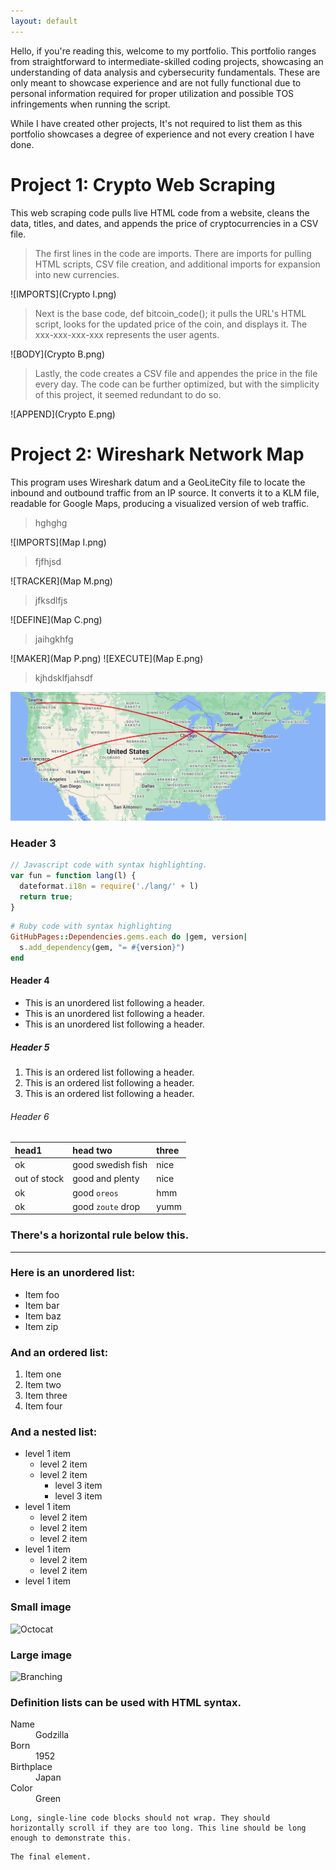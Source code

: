 ```yaml
---
layout: default
---
```


  Hello, if you're reading this, welcome to my portfolio. This portfolio ranges from straightforward to intermediate-skilled coding projects, showcasing an understanding of data analysis and cybersecurity fundamentals. These are only meant to showcase experience and are not fully functional due to personal information required for proper utilization and possible TOS infringements when running the script. 

  While I have created other projects, It's not required to list them as this portfolio showcases a degree of experience and not every creation I have done. 

# Project 1: Crypto Web Scraping

  This web scraping code pulls live HTML code from a website, cleans the data, titles, and dates, and appends the price of cryptocurrencies in a CSV file.

> The first lines in the code are imports. There are imports for pulling HTML scripts, CSV file creation, and additional imports for expansion into new currencies.

![IMPORTS](Crypto I.png)

> Next is the base code, def bitcoin_code(); it pulls the URL's HTML script, looks for the updated price of the coin, and displays it. The xxx-xxx-xxx-xxx represents the user agents. 

![BODY](Crypto B.png)

> Lastly, the code creates a CSV file and appendes the price in the file every day. The code can be further optimized, but with the simplicity of this project, it seemed redundant to do so.

![APPEND](Crypto E.png)

# Project 2: Wireshark Network Map

  This program uses Wireshark datum and a GeoLiteCity file to locate the inbound and outbound traffic from an IP source. It converts it to a KLM file, readable for Google Maps, producing a visualized version of web traffic. 

>hghghg

![IMPORTS](Map I.png)

>fjfhjsd

![TRACKER](Map M.png)

>jfksdlfjs

![DEFINE](Map C.png)

>jaihgkhfg

![MAKER](Map P.png)
![EXECUTE](Map E.png)

> kjhdsklfjahsdf

![MAP](Map.png)

### Header 3

```js
// Javascript code with syntax highlighting.
var fun = function lang(l) {
  dateformat.i18n = require('./lang/' + l)
  return true;
}
```

```ruby
# Ruby code with syntax highlighting
GitHubPages::Dependencies.gems.each do |gem, version|
  s.add_dependency(gem, "= #{version}")
end
```

#### Header 4

*   This is an unordered list following a header.
*   This is an unordered list following a header.
*   This is an unordered list following a header.

##### Header 5

1.  This is an ordered list following a header.
2.  This is an ordered list following a header.
3.  This is an ordered list following a header.

###### Header 6

| head1        | head two          | three |
|:-------------|:------------------|:------|
| ok           | good swedish fish | nice  |
| out of stock | good and plenty   | nice  |
| ok           | good `oreos`      | hmm   |
| ok           | good `zoute` drop | yumm  |

### There's a horizontal rule below this.

* * *

### Here is an unordered list:

*   Item foo
*   Item bar
*   Item baz
*   Item zip

### And an ordered list:

1.  Item one
1.  Item two
1.  Item three
1.  Item four

### And a nested list:

- level 1 item
  - level 2 item
  - level 2 item
    - level 3 item
    - level 3 item
- level 1 item
  - level 2 item
  - level 2 item
  - level 2 item
- level 1 item
  - level 2 item
  - level 2 item
- level 1 item

### Small image

![Octocat](https://github.githubassets.com/images/icons/emoji/octocat.png)

### Large image

![Branching](https://guides.github.com/activities/hello-world/branching.png)


### Definition lists can be used with HTML syntax.

<dl>
<dt>Name</dt>
<dd>Godzilla</dd>
<dt>Born</dt>
<dd>1952</dd>
<dt>Birthplace</dt>
<dd>Japan</dd>
<dt>Color</dt>
<dd>Green</dd>
</dl>

```
Long, single-line code blocks should not wrap. They should horizontally scroll if they are too long. This line should be long enough to demonstrate this.
```

```
The final element.
```
